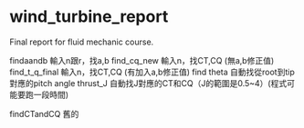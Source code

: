 # wind_turbine_report
Final report for fluid mechanic course.

findaandb
	輸入n跟r，找a,b
find_cq_new
	輸入n，找CT,CQ (無a,b修正值)
find_t_q_final
	輸入n，找CT,CQ (有加入a,b修正值)
find theta
	自動找從root到tip對應的pitch angle
thrust_J
	自動找J對應的CT和CQ（J的範圍是0.5~4）(程式可能要跑一段時間)

findCTandCQ
	舊的
